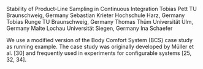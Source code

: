 Stability of Product-Line Sampling in Continuous Integration 
Tobias Pett TU Braunschweig, Germany 
Sebastian Krieter Hochschule Harz, Germany 
Tobias Runge TU Braunschweig, Germany 
Thomas Thüm Universität Ulm, Germany 
Malte Lochau Universität Siegen, Germany 
Ina Schaefer

We use a modified version of the Body Comfort System (BCS) case study as running example. The case study was originally developed by Müller et al. [30] and frequently used in experiments for configurable systems [25, 32, 34].
